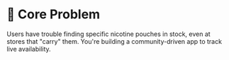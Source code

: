 # 🧠 Core Problem

Users have trouble finding specific nicotine pouches in stock, even at stores that "carry" them. You're building a community-driven app to track live availability.
